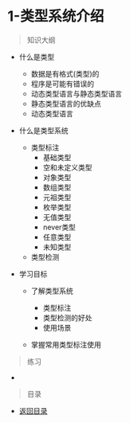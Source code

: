 # 1-类型系统介绍

> 知识大纲

* 什么是类型
    * 数据是有格式(类型)的
    * 程序是可能有错误的
    * 动态类型语言与静态类型语言
    * 静态类型语言的优缺点
    * 动态类型语言

* 什么是类型系统
    * 类型标注
        * 基础类型
        * 空和未定义类型
        * 对象类型
        * 数组类型
        * 元祖类型
        * 枚举类型
        * 无值类型
        * never类型
        * 任意类型
        * 未知类型
    * 类型检测

* 学习目标
    * 了解类型系统
        * 类型标注
        * 类型检测的好处
        * 使用场景

    * 掌握常用类型标注使用                    

> 练习

* 

> 目录

* [返回目录](../../README.md)